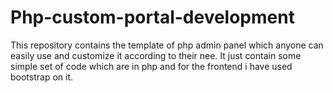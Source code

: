 # Php-custom-portal-development
This repository contains the template of php admin panel which anyone can easily use and customize it according to their nee. It just contain some simple set of code which are in php and for the frontend i have used bootstrap on it.
